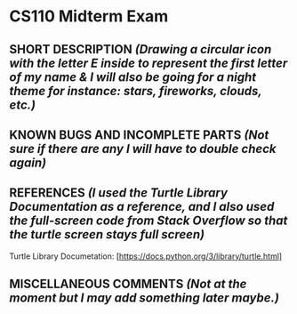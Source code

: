# CS110 Midterm Exam

## SHORT DESCRIPTION *(Drawing a circular icon with the letter E inside to represent the first letter of my name & I will also be going for a night theme for instance: stars, fireworks, clouds, etc.)*

## KNOWN BUGS AND INCOMPLETE PARTS *(Not sure if there are any I will have to double check again)*

## REFERENCES *(I used the Turtle Library Documentation as a reference, and I also used the full-screen code from Stack Overflow so that the turtle screen stays full screen)*
Turtle Library Documetation: [https://docs.python.org/3/library/turtle.html]

## MISCELLANEOUS COMMENTS *(Not at the moment but I may add something later maybe.)*

